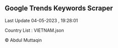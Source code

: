 

## Google Trends Keywords Scraper 
 
Last Update 04-05-2023 , 19:28:01

Country List :
VIETNAM.json



© Abdul Muttaqin 
